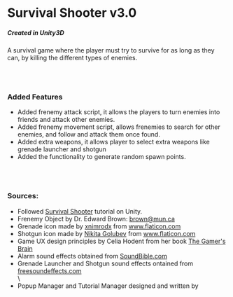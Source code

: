 <h1>Survival Shooter v3.0</h1>
<h5>Created in Unity3D</h5>
<p>A survival game where the player must try to survive for as long as they can, by killing the different types of enemies.</p>

<br><br>

<h3>Added Features</h3>
<ul>
  <li>Added frenemy attack script, it allows the players to turn enemies into friends and attack other enemies.</li>
  <li>Added frenemy movement script, allows frenemies to search for other enemies, and follow and attack them once found.</li>
  <li>Added extra weapons, it allows player to select extra weapons like grenade launcher and shotgun</li>
  <li>Added the functionality to generate random spawn points.</li>
</ul>

<br><br>

<h3>Sources:</h3>
<ul>
  <li>Followed <a href="https://learn.unity.com/project/survival-shooter-tutorial">Survival Shooter</a> tutorial on Unity.</li>
  <li>Frenemy Object by Dr. Edward Brown: <a href="mailto:brown@mun.ca">brown@mun.ca</a></li>
  <li>Grenade icon made by <a href="https://www.flaticon.com/authors/xnimrodx" title="xnimrodx">xnimrodx</a> from <a href="https://www.flaticon.com/" title="Flaticon">www.flaticon.com</a></li>
  <li>Shotgun icon made by <a href="https://www.flaticon.com/authors/nikita-golubev" title="Nikita Golubev">Nikita Golubev</a> from <a href="https://www.flaticon.com/" title="Flaticon">www.flaticon.com</a></li>
  <li>Game UX design principles by Celia Hodent from her book <a href="https://celiahodent.com/the-gamers-brain/">The Gamer's Brain</a></li>
  <li>Alarm sound effects obtained from <a href="http://soundbible.com/2061-Loud-Alarm-Clock-Buzzer.html">SoundBible.com</a></li>
  <li>Grenade Launcher and Shotgun sound effects ontained from <a href="https://www.freesoundeffects.com/free-sounds/explosion-10070/">freesoundeffects.com</a></li>\
  <li>Popup Manager and Tutorial Manager designed and written by <a href="www.github.com/RonakBParmar"></a></li>
</ul>

